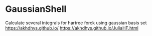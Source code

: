 # GaussianShell
Calculate several integrals for hartree forck using gaussian basis set
https://akhdhys.github.io/
https://akhdhys.github.io/JuliaHF.html

